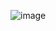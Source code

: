 ![image](https://github.com/LMinSeok/Product-Project/assets/157095029/58108fa5-d8dd-48e9-a21b-cc44d25f13d5)
